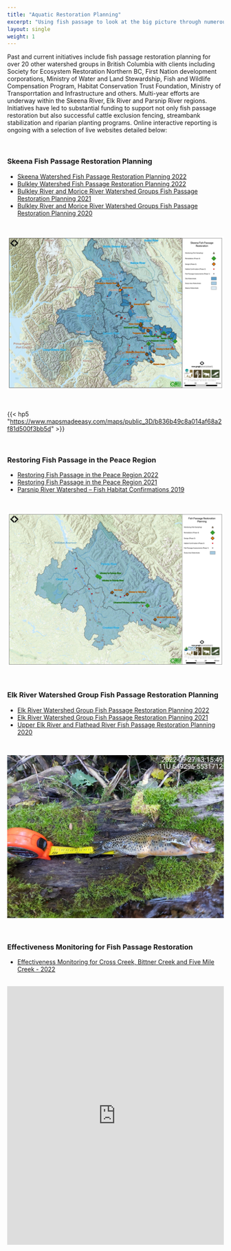 ```yaml
---
title: "Aquatic Restoration Planning"
excerpt: "Using fish passage to look at the big picture through numerous large scale aquatic restoration planning projects throughout BC."
layout: single
weight: 1
---
```

Past and current initiatives include fish passage restoration planning for over 20 other watershed groups in British Columbia with clients including Society for Ecosystem Restoration Northern BC, First Nation development corporations, Ministry of Water and Land Stewardship,  Fish and Wildlife Compensation Program, Habitat Conservation Trust Foundation, Ministry of Transporrtation and Infrastructure and others. Multi-year efforts are underway within the Skeena River, Elk River and Parsnip River regions. Initiatives have led to substantial funding to support not only fish passage restoration but also successful cattle exclusion fencing, streambank stabilization and riparian planting programs. Online interactive reporting is ongoing with a selection of live websites detailed below:

 <br>
  
### Skeena Fish Passage Restoration Planning

  - [Skeena Watershed Fish Passage Restoration Planning 2022](https://www.newgraphenvironment.com/fish_passage_skeena_2021_reporting/)
  - [Bulkley Watershed Fish Passage Restoration Planning 2022](https://www.newgraphenvironment.com/fish_passage_bulkley_2022_reporting/)
  - [Bulkley River and Morice River Watershed Groups Fish Passage Restoration Planning 2021](https://www.newgraphenvironment.com/fish_passage_skeena_2021_reporting/)
  - [Bulkley River and Morice River Watershed Groups Fish Passage Restoration Planning 2020](https://www.newgraphenvironment.com/fish_passage_bulkley_2020_reporting/)

<br>

![](fishpassage_skeena_2023b.jpeg)

  <br>
  
{{< hp5 "https://www.mapsmadeeasy.com/maps/public_3D/b836b49c8a014af68a2f81d500f3bb5d" >}}

<br>

### Restoring Fish Passage in the Peace Region
  
  - [Restoring Fish Passage in the Peace Region 2022](https://www.newgraphenvironment.com/fish_passage_peace_2022_reporting/)
  - [Restoring Fish Passage in the Peace Region 2021](https://www.newgraphenvironment.com/fish_passage_parsnip_2021_reporting/)
  - [Parsnip River Watershed – Fish Habitat Confirmations 2019](https://www.newgraphenvironment.com/Parsnip_Fish_Passage/)
  
 <br>

![](peace_fish_passage_2023.jpeg)
  

  
  <br>

### Elk River Watershed Group Fish Passage Restoration Planning
  
  - [Elk River Watershed Group Fish Passage Restoration Planning 2022](https://www.newgraphenvironment.com/fish_passage_elk_2022_reporting/)
  - [Elk River Watershed Group Fish Passage Restoration Planning 2021](https://www.newgraphenvironment.com/fish_passage_elk_2021_reporting/)
  - [Upper Elk River and Flathead River Fish Passage Restoration Planning 2020](https://www.newgraphenvironment.com/fish_passage_elk_2020_reporting/)
  
  <br>

![](TimePhoto_20220927_131549.JPG)

<br>

### Effectiveness Monitoring for Fish Passage Restoration
  - [Effectiveness Monitoring for Cross Creek, Bittner Creek and Five Mile Creek - 2022](https://www.newgraphenvironment.com/fish_passage_moti_2022_reporting/)
  
  <br>
  
  <iframe src="https://www.mapsmadeeasy.com/maps/public_3D/bc05b8efed3f42f28fced92614b08edd" scrolling="no" title="Maps Made Easy" width="100%" height="600" frameBorder ="0"></iframe>




